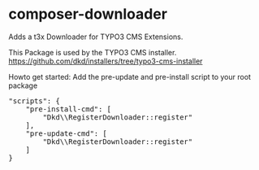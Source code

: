 composer-downloader
===================

Adds a t3x Downloader for TYPO3 CMS Extensions.

This Package is used by the TYPO3 CMS installer.
https://github.com/dkd/installers/tree/typo3-cms-installer

Howto get started: Add the pre-update and pre-install script to your root package

<pre>
"scripts": {
	"pre-install-cmd": [
		"Dkd\\RegisterDownloader::register"
	],
	"pre-update-cmd": [
		"Dkd\\RegisterDownloader::register"
	]
}
</pre>

